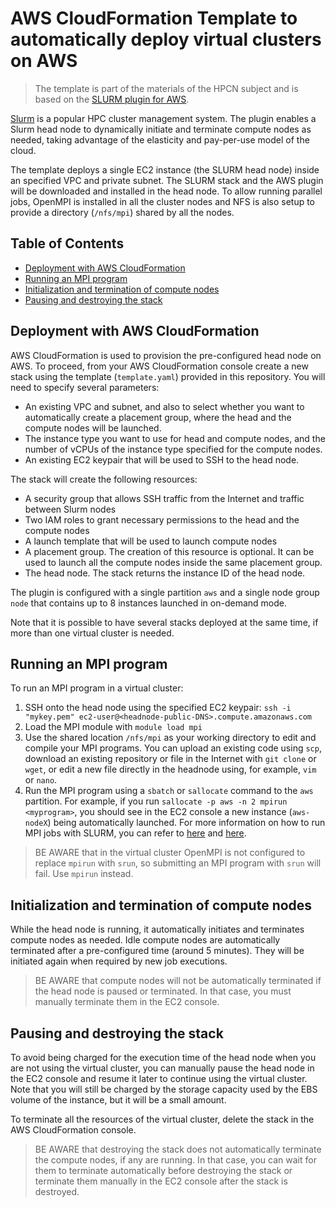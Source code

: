 # AWS CloudFormation Template to automatically deploy virtual clusters on AWS

> The template is part of the materials of the HPCN subject and is based on the [SLURM plugin for AWS](https://github.com/aws-samples/aws-plugin-for-slurm/tree/plugin-v2).

[Slurm](https://slurm.schedmd.com/) is a popular HPC cluster management system. The plugin enables a Slurm head node to dynamically initiate and terminate compute nodes as needed, taking advantage of the elasticity and pay-per-use model of the cloud.

The template deploys a single EC2 instance (the SLURM head node) inside an specified VPC and private subnet. The SLURM stack and the AWS plugin will be downloaded and installed in the head node. To allow running parallel jobs, OpenMPI is installed in all the cluster nodes and NFS is also setup to provide a directory (`/nfs/mpi`) shared by all the nodes.

## Table of Contents

* [Deployment with AWS CloudFormation](#tc_deployment)
* [Running an MPI program](#tc_mpi)
* [Initialization and termination of compute nodes](#tc_compute)
* [Pausing and destroying the stack](#tc_stack)

<a name="tc_deployment"/>

## Deployment with AWS CloudFormation

AWS CloudFormation is used to provision the pre-configured head node on AWS. To proceed, from your AWS CloudFormation console create a new stack using the template (`template.yaml`) provided in this repository. You will need to specify several parameters:

* An existing VPC and subnet, and also to select whether you want to automatically create a placement group, where the head and the compute nodes will be launched.
* The instance type you want to use for head and compute nodes, and the number of vCPUs of the instance type specified for the compute nodes.
* An existing EC2 keypair that will be used to SSH to the head node.

The stack will create the following resources:

* A security group that allows SSH traffic from the Internet and traffic between Slurm nodes
* Two IAM roles to grant necessary permissions to the head and the compute nodes
* A launch template that will be used to launch compute nodes
* A placement group. The creation of this resource is optional. It can be used to launch all the compute nodes inside the same placement group.
* The head node. The stack returns the instance ID of the head node.

The plugin is configured with a single partition `aws` and a single node group `node` that contains up to 8 instances launched in on-demand mode.

Note that it is possible to have several stacks deployed at the same time, if more than one virtual cluster is needed.

<a name="tc_mpi"/>

## Running an MPI program

To run an MPI program in a virtual cluster:

1) SSH onto the head node using the specified EC2 keypair: `ssh -i "mykey.pem" ec2-user@<headnode-public-DNS>.compute.amazonaws.com`
2) Load the MPI module with `module load mpi`
3) Use the shared location `/nfs/mpi` as your working directory to edit and compile your MPI programs. You can upload an existing code using `scp`, download an existing repository or file in the Internet with `git clone` or `wget`, or edit a new file directly in the headnode using, for example, `vim` or `nano`.
4) Run the MPI program using a `sbatch` or `sallocate` command to the `aws` partition. For example, if you run `sallocate -p aws -n 2 mpirun <myprogram>`, you should see in the EC2 console a new instance (`aws-nodeX`) being automatically launched. For more information on how to run MPI jobs with SLURM, you can refer to [here](https://www-lb.open-mpi.org/faq/?category=slurm) and [here](https://support.ceci-hpc.be/doc/_contents/QuickStart/SubmittingJobs/SlurmTutorial.html).

> BE AWARE that in the virtual cluster OpenMPI is not configured to replace `mpirun` with `srun`, so submitting an MPI program with `srun` will fail. Use `mpirun` instead.

<a name="tc_compute"/>

## Initialization and termination of compute nodes

While the head node is running, it automatically initiates and terminates compute nodes as needed. Idle compute nodes are automatically terminated after a pre-configured time (around 5 minutes). They will be initiated again when required by new job executions.

> BE AWARE that compute nodes will not be automatically terminated if the head node is paused or terminated. In that case, you must manually terminate them in the EC2 console.

<a name="tc_stack"/>

## Pausing and destroying the stack

To avoid being charged for the execution time of the head node when you are not using the virtual cluster, you can manually pause the head node in the EC2 console and resume it later to continue using the virtual cluster. Note that you will still be charged by the storage capacity used by the EBS volume of the instance, but it will be a small amount.

To terminate all the resources of the virtual cluster, delete the stack in the AWS CloudFormation console.

> BE AWARE that destroying the stack does not automatically terminate the compute nodes, if any are running. In that case, you can wait for them to terminate automatically before destroying the stack or terminate them manually in the EC2 console after the stack is destroyed.
